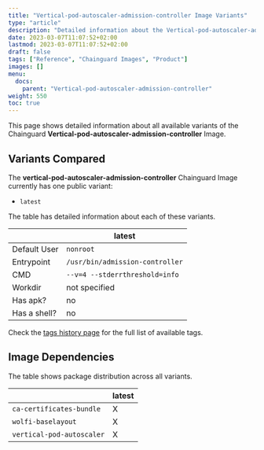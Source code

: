 ```yaml
---
title: "Vertical-pod-autoscaler-admission-controller Image Variants"
type: "article"
description: "Detailed information about the Vertical-pod-autoscaler-admission-controllerChainguard Image variants"
date: 2023-03-07T11:07:52+02:00
lastmod: 2023-03-07T11:07:52+02:00
draft: false
tags: ["Reference", "Chainguard Images", "Product"]
images: []
menu:
  docs:
    parent: "Vertical-pod-autoscaler-admission-controller"
weight: 550
toc: true
---
```


This page shows detailed information about all available variants of the Chainguard **Vertical-pod-autoscaler-admission-controller** Image.

## Variants Compared
The **vertical-pod-autoscaler-admission-controller** Chainguard Image currently has one public variant: 

- `latest`

The table has detailed information about each of these variants.

|              | latest                          |
|--------------|---------------------------------|
| Default User | `nonroot`                       |
| Entrypoint   | `/usr/bin/admission-controller` |
| CMD          | `--v=4 --stderrthreshold=info`  |
| Workdir      | not specified                   |
| Has apk?     | no                              |
| Has a shell? | no                              |

Check the [tags history page](/chainguard/chainguard-images/reference/vertical-pod-autoscaler-admission-controller/tags_history/) for the full list of available tags.
## Image Dependencies
The table shows package distribution across all variants.

|                           | latest |
|---------------------------|--------|
| `ca-certificates-bundle`  | X      |
| `wolfi-baselayout`        | X      |
| `vertical-pod-autoscaler` | X      |
